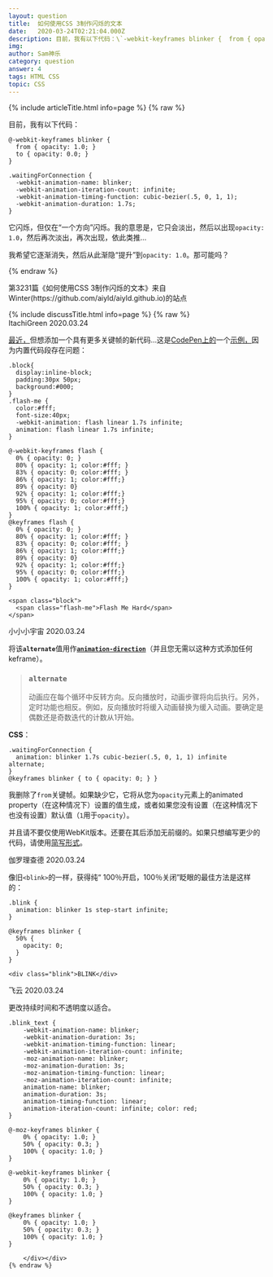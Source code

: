 ```yaml
---
layout: question
title:  如何使用CSS 3制作闪烁的文本
date:   2020-03-24T02:21:04.000Z
description: 目前，我有以下代码：\`-webkit-keyframes blinker {  from { opacity  1.0; }  to { opac...
img: 
author: Sam神乐
category: question
answer: 4
tags: HTML CSS
topic: CSS
---
```

<div class="article-root">
  <div class="article">
    {% include articleTitle.html info=page %}
    {% raw %}
    <div class="article-content"><p><font style="vertical-align: inherit;"><font style="vertical-align: inherit;">目前，我有以下代码：</font></font></p>

<pre><code>@-webkit-keyframes blinker {<font></font>
  from { opacity: 1.0; }<font></font>
  to { opacity: 0.0; }<font></font>
}<font></font>
<font></font>
.waitingForConnection {<font></font>
  -webkit-animation-name: blinker;<font></font>
  -webkit-animation-iteration-count: infinite;<font></font>
  -webkit-animation-timing-function: cubic-bezier(.5, 0, 1, 1);<font></font>
  -webkit-animation-duration: 1.7s;<font></font>
}<font></font>
</code></pre>

<p><font style="vertical-align: inherit;"><font style="vertical-align: inherit;">它闪烁，但仅在“一个方向”闪烁。</font><font style="vertical-align: inherit;">我的意思是，它只会淡出，然后以出现</font></font><code>opacity: 1.0</code><font style="vertical-align: inherit;"><font style="vertical-align: inherit;">，然后再次淡出，再次出现，依此类推...</font></font></p>

<p><font style="vertical-align: inherit;"><font style="vertical-align: inherit;">我希望它逐渐消失，然后从此渐隐“提升”到</font></font><code>opacity: 1.0</code><font style="vertical-align: inherit;"><font style="vertical-align: inherit;">。</font><font style="vertical-align: inherit;">那可能吗？</font></font></p></div>
    {% endraw %}
  </div>
  <p class="winter_mark">第3231篇《如何使用CSS 3制作闪烁的文本》来自Winter(https://github.com/aiyld/aiyld.github.io)的站点</p>
  <div class="discuss-wrapper">
    {% include discussTitle.html info=page %}
    {% raw %}
    <div class="discuss-item">
        <div class="discuss-parent">
          <div class="discuss-meta">
            <span class="discuss-user">ItachiGreen</span>
            <span class="discuss-time">2020.03.24</span>
          </div>
          <div class="discuss-comment"><p><font style="vertical-align: inherit;"></font><a href="https://codepen.io/anon/pen/OoyPvv" rel="nofollow noreferrer"><font style="vertical-align: inherit;"><font style="vertical-align: inherit;">最近，</font></font></a><font style="vertical-align: inherit;"><font style="vertical-align: inherit;">但想添加一个具有更多关键帧的新代码...这是</font><a href="https://codepen.io/anon/pen/OoyPvv" rel="nofollow noreferrer"><font style="vertical-align: inherit;">CodePen上的</font></a><font style="vertical-align: inherit;">一个</font><a href="https://codepen.io/anon/pen/OoyPvv" rel="nofollow noreferrer"><font style="vertical-align: inherit;">示例，</font></a><font style="vertical-align: inherit;">因为内置代码段存在问题：</font></font></p>

<p></p><div class="snippet" data-lang="js" data-hide="false" data-console="true" data-babel="false">
<div class="snippet-code">
<pre class="snippet-code-css lang-css prettyprint-override"><code>.block{<font></font>
  display:inline-block;<font></font>
  padding:30px 50px;<font></font>
  background:#000;<font></font>
}<font></font>
.flash-me {<font></font>
  color:#fff;<font></font>
  font-size:40px;<font></font>
  -webkit-animation: flash linear 1.7s infinite;<font></font>
  animation: flash linear 1.7s infinite;<font></font>
}<font></font>
<font></font>
@-webkit-keyframes flash {<font></font>
  0% { opacity: 0; } <font></font>
  80% { opacity: 1; color:#fff; } <font></font>
  83% { opacity: 0; color:#fff; } <font></font>
  86% { opacity: 1; color:#fff;}  <font></font>
  89% { opacity: 0} <font></font>
  92% { opacity: 1; color:#fff;} <font></font>
  95% { opacity: 0; color:#fff;}<font></font>
  100% { opacity: 1; color:#fff;}<font></font>
}<font></font>
@keyframes flash {<font></font>
  0% { opacity: 0; } <font></font>
  80% { opacity: 1; color:#fff; } <font></font>
  83% { opacity: 0; color:#fff; } <font></font>
  86% { opacity: 1; color:#fff;}  <font></font>
  89% { opacity: 0} <font></font>
  92% { opacity: 1; color:#fff;} <font></font>
  95% { opacity: 0; color:#fff;}<font></font>
  100% { opacity: 1; color:#fff;}<font></font>
}</code></pre>
<pre class="snippet-code-html lang-html prettyprint-override"><code>&lt;span class="block"&gt;<font></font>
  &lt;span class="flash-me"&gt;Flash Me Hard&lt;/span&gt;<font></font>
&lt;/span&gt;</code></pre>
</div>
</div>
<p></p></div>
        </div></div><div class="discuss-item">
        <div class="discuss-parent">
          <div class="discuss-meta">
            <span class="discuss-user">小小小宇宙</span>
            <span class="discuss-time">2020.03.24</span>
          </div>
          <div class="discuss-comment"><p><font style="vertical-align: inherit;"><font style="vertical-align: inherit;">将该</font></font><strong><code>alternate</code></strong><font style="vertical-align: inherit;"><font style="vertical-align: inherit;">值用作</font></font><a href="https://developer.mozilla.org/en-US/docs/CSS/animation-direction"><strong><code>animation-direction</code></strong></a><font style="vertical-align: inherit;"><font style="vertical-align: inherit;">（并且您无需以这种方式添加任何keframe）。</font></font></p>

<blockquote>
  <h3><code>alternate</code></h3>
  
  <p><font style="vertical-align: inherit;"><font style="vertical-align: inherit;">动画应在每个循环中反转方向。</font><font style="vertical-align: inherit;">反向播放时，动画步骤将向后执行。</font><font style="vertical-align: inherit;">另外，定时功能也相反。</font><font style="vertical-align: inherit;">例如，反向播放时将缓入动画替换为缓入动画。</font><font style="vertical-align: inherit;">要确定是偶数还是奇数迭代的计数从1开始。</font></font></p>
</blockquote>

<p><strong><font style="vertical-align: inherit;"><font style="vertical-align: inherit;">CSS</font></font></strong><font style="vertical-align: inherit;"><font style="vertical-align: inherit;">：</font></font></p>

<pre><code>.waitingForConnection {<font></font>
  animation: blinker 1.7s cubic-bezier(.5, 0, 1, 1) infinite alternate;  <font></font>
}<font></font>
@keyframes blinker { to { opacity: 0; } }<font></font>
</code></pre>

<p><font style="vertical-align: inherit;"><font style="vertical-align: inherit;">我删除了</font></font><code>from</code><font style="vertical-align: inherit;"><font style="vertical-align: inherit;">关键帧。</font><font style="vertical-align: inherit;">如果缺少它，它将从您为</font></font><code>opacity</code><font style="vertical-align: inherit;"><font style="vertical-align: inherit;">元素上</font><font style="vertical-align: inherit;">的animated property（</font><font style="vertical-align: inherit;">在这种情况下）</font><font style="vertical-align: inherit;">设置的值生成</font><font style="vertical-align: inherit;">，或者如果您没有设置（在这种情况下也没有设置）默认值（</font></font><code>1</code><font style="vertical-align: inherit;"><font style="vertical-align: inherit;">用于</font></font><code>opacity</code><font style="vertical-align: inherit;"><font style="vertical-align: inherit;">）。</font></font></p>

<p><font style="vertical-align: inherit;"><font style="vertical-align: inherit;">并且请不要仅使用WebKit版本。</font><font style="vertical-align: inherit;">还要在其后添加无前缀的。</font><font style="vertical-align: inherit;">如果只想编写更少的代码，请使用</font></font><a href="https://developer.mozilla.org/en-US/docs/CSS/animation"><font style="vertical-align: inherit;"><font style="vertical-align: inherit;">简写形式</font></font></a><font style="vertical-align: inherit;"><font style="vertical-align: inherit;">。</font></font></p></div>
        </div></div><div class="discuss-item">
        <div class="discuss-parent">
          <div class="discuss-meta">
            <span class="discuss-user">伽罗理查德</span>
            <span class="discuss-time">2020.03.24</span>
          </div>
          <div class="discuss-comment"><p><font style="vertical-align: inherit;"><font style="vertical-align: inherit;">像旧</font></font><code>&lt;blink&gt;</code><font style="vertical-align: inherit;"><font style="vertical-align: inherit;">的一样</font><font style="vertical-align: inherit;">，获得纯“ 100％开启，100％关闭”眨眼的最佳方法</font><font style="vertical-align: inherit;">是这样的：</font></font></p>

<p></p><div class="snippet" data-lang="js" data-hide="false" data-console="true" data-babel="false">
<div class="snippet-code">
<pre class="snippet-code-css lang-css prettyprint-override"><code>.blink {<font></font>
  animation: blinker 1s step-start infinite;<font></font>
}<font></font>
<font></font>
@keyframes blinker {<font></font>
  50% {<font></font>
    opacity: 0;<font></font>
  }<font></font>
}</code></pre>
<pre class="snippet-code-html lang-html prettyprint-override"><code>&lt;div class="blink"&gt;BLINK&lt;/div&gt;</code></pre>
</div>
</div>
<p></p></div>
        </div></div><div class="discuss-item">
        <div class="discuss-parent">
          <div class="discuss-meta">
            <span class="discuss-user">飞云</span>
            <span class="discuss-time">2020.03.24</span>
          </div>
          <div class="discuss-comment"><p><font style="vertical-align: inherit;"><font style="vertical-align: inherit;">更改持续时间和不透明度以适合。</font></font></p>

<pre class="lang-css prettyprint-override"><code>.blink_text { <font></font>
    -webkit-animation-name: blinker;<font></font>
    -webkit-animation-duration: 3s;<font></font>
    -webkit-animation-timing-function: linear;<font></font>
    -webkit-animation-iteration-count: infinite;<font></font>
    -moz-animation-name: blinker;<font></font>
    -moz-animation-duration: 3s;<font></font>
    -moz-animation-timing-function: linear;<font></font>
    -moz-animation-iteration-count: infinite;<font></font>
    animation-name: blinker;<font></font>
    animation-duration: 3s;<font></font>
    animation-timing-function: linear; <font></font>
    animation-iteration-count: infinite; color: red; <font></font>
} <font></font>
<font></font>
@-moz-keyframes blinker {<font></font>
    0% { opacity: 1.0; }<font></font>
    50% { opacity: 0.3; }<font></font>
    100% { opacity: 1.0; } <font></font>
}<font></font>
<font></font>
@-webkit-keyframes blinker { <font></font>
    0% { opacity: 1.0; }<font></font>
    50% { opacity: 0.3; }<font></font>
    100% { opacity: 1.0; } <font></font>
} <font></font>
<font></font>
@keyframes blinker { <font></font>
    0% { opacity: 1.0; } <font></font>
    50% { opacity: 0.3; } <font></font>
    100% { opacity: 1.0; } <font></font>
}<font></font>
</code></pre></div>
        </div></div>
    {% endraw %}
  </div>
<div>
